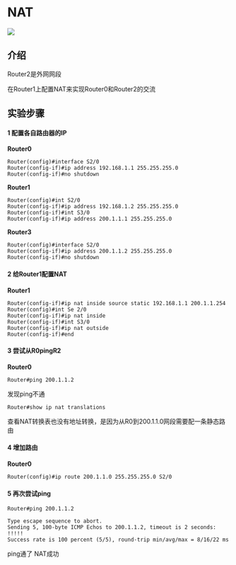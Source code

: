 # NAT

![](https://box.nju.edu.cn/f/cda31e25470a4726bbd1/?dl=1)

## 介绍

Router2是外网网段

在Router1上配置NAT来实现Router0和Router2的交流

## 实验步骤

#### 1 配置各自路由器的IP

**Router0**

```
Router(config)#interface S2/0
Router(config-if)#ip address 192.168.1.1 255.255.255.0
Router(config-if)#no shutdown
```

**Router1**

```
Router(config)#int S2/0
Router(config-if)#ip address 192.168.1.2 255.255.255.0
Router(config-if)#int S3/0
Router(config-if)#ip address 200.1.1.1 255.255.255.0
```

**Router3**

```
Router(config)#interface S2/0
Router(config-if)#ip address 200.1.1.2 255.255.255.0
Router(config-if)#no shutdown
```

#### 2 给Router1配置NAT

**Router1**

```Router(config-if)#ip nat inside source static 192.168.1.1 200.1.1.254
Router(config-if)#ip nat inside source static 192.168.1.1 200.1.1.254
Router(config)#int Se 2/0
Router(config-if)#ip nat inside 
Router(config-if)#int S3/0
Router(config-if)#ip nat outside
Router(config-if)#end
```

#### 3 尝试从R0pingR2

**Router0**

```
Router#ping 200.1.1.2
```

发现ping不通

```
Router#show ip nat translations
```

查看NAT转换表也没有地址转换，是因为从R0到200.1.1.0网段需要配一条静态路由

#### 4 增加路由

**Router0**

```
Router(config)#ip route 200.1.1.0 255.255.255.0 S2/0
```

#### 5 再次尝试ping

```
Router#ping 200.1.1.2

Type escape sequence to abort.
Sending 5, 100-byte ICMP Echos to 200.1.1.2, timeout is 2 seconds:
!!!!!
Success rate is 100 percent (5/5), round-trip min/avg/max = 8/16/22 ms
```

ping通了 NAT成功
